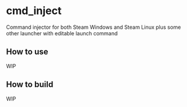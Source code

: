 # cmd_inject
Command injector for both Steam Windows and Steam Linux plus some other launcher with editable launch command

## How to use
WIP

## How to build
WIP
